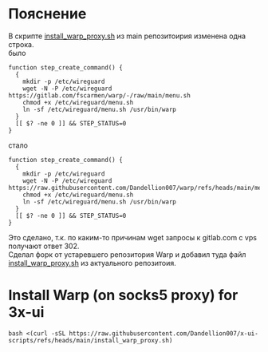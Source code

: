 # Пояснение
В скрипте [install_warp_proxy.sh](https://github.com/hamid-gh98/x-ui-scripts/blob/main/install_warp_proxy.sh) из main репозитоирия изменена одна строка.  
было
```
function step_create_command() {
  {
    mkdir -p /etc/wireguard
    wget -N -P /etc/wireguard https://gitlab.com/fscarmen/warp/-/raw/main/menu.sh
    chmod +x /etc/wireguard/menu.sh
    ln -sf /etc/wireguard/menu.sh /usr/bin/warp
  }
  [[ $? -ne 0 ]] && STEP_STATUS=0
}
```
стало
```
function step_create_command() {
  {
    mkdir -p /etc/wireguard
    wget -N -P /etc/wireguard https://raw.githubusercontent.com/Dandellion007/warp/refs/heads/main/menu.sh
    chmod +x /etc/wireguard/menu.sh
    ln -sf /etc/wireguard/menu.sh /usr/bin/warp
  }
  [[ $? -ne 0 ]] && STEP_STATUS=0
}
```
Это сделано, т.к. по каким-то причинам wget запросы к gitlab.com с vps получают ответ 302.  
Сделал форк от устаревшего репозитория Warp и добавил туда файл [install_warp_proxy.sh](https://github.com/Dandellion007/x-ui-scripts/blob/main/install_warp_proxy.sh) из актуального репозитоия.

# Install Warp (on socks5 proxy) for 3x-ui
```
bash <(curl -sSL https://raw.githubusercontent.com/Dandellion007/x-ui-scripts/refs/heads/main/install_warp_proxy.sh)
```
